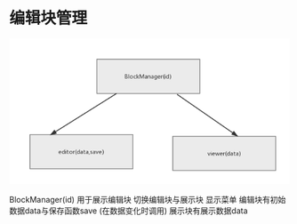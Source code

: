 # 编辑块管理

![BlockManager.png](./BlockManager.png)

BlockManager(id) 用于展示编辑块
切换编辑块与展示块
显示菜单
编辑块有初始数据data与保存函数save (在数据变化时调用)
展示块有展示数据data